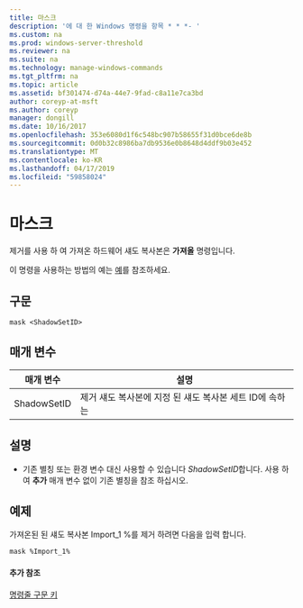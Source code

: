 ```yaml
---
title: 마스크
description: '에 대 한 Windows 명령을 항목 * * *- '
ms.custom: na
ms.prod: windows-server-threshold
ms.reviewer: na
ms.suite: na
ms.technology: manage-windows-commands
ms.tgt_pltfrm: na
ms.topic: article
ms.assetid: bf301474-d74a-44e7-9fad-c8a11e7ca3bd
author: coreyp-at-msft
ms.author: coreyp
manager: dongill
ms.date: 10/16/2017
ms.openlocfilehash: 353e6080d1f6c548bc907b58655f31d0bce6de8b
ms.sourcegitcommit: 0d0b32c8986ba7db9536e0b8648d4ddf9b03e452
ms.translationtype: MT
ms.contentlocale: ko-KR
ms.lasthandoff: 04/17/2019
ms.locfileid: "59858024"
---
```

# <a name="mask"></a>마스크



제거를 사용 하 여 가져온 하드웨어 섀도 복사본은 **가져올** 명령입니다.

이 명령을 사용하는 방법의 예는 [예](#BKMK_examples)를 참조하세요.

## <a name="syntax"></a>구문

```
mask <ShadowSetID>
```

## <a name="parameters"></a>매개 변수

|매개 변수|설명|
|---------|-----------|
|ShadowSetID|제거 섀도 복사본에 지정 된 섀도 복사본 세트 ID에 속하는|

## <a name="remarks"></a>설명

-   기존 별칭 또는 환경 변수 대신 사용할 수 있습니다 *ShadowSetID*합니다. 사용 하 여 **추가** 매개 변수 없이 기존 별칭을 참조 하십시오.

## <a name="BKMK_examples"></a>예제

가져온된 된 섀도 복사본 Import_1 %를 제거 하려면 다음을 입력 합니다.
```
mask %Import_1%
```

#### <a name="additional-references"></a>추가 참조

[명령줄 구문 키](command-line-syntax-key.md)